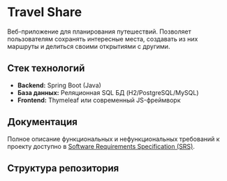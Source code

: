 # Travel Share

Веб-приложение для планирования путешествий. Позволяет пользователям сохранять интересные места, создавать из них маршруты и делиться своими открытиями с другими.

## Стек технологий

*   **Backend:** Spring Boot (Java)
*   **База данных:** Реляционная SQL БД (H2/PostgreSQL/MySQL)
*   **Frontend:** Thymeleaf или современный JS-фреймворк

## Документация

Полное описание функциональных и нефункциональных требований к проекту доступно в [Software Requirements Specification (SRS)](docs/SRS.md).

## Структура репозитория
